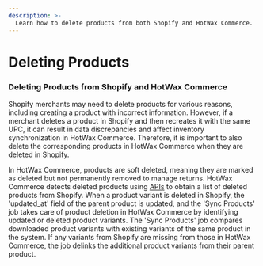 ```yaml
---
description: >-
  Learn how to delete products from both Shopify and HotWax Commerce.
---
```


# Deleting Products

### Deleting Products from Shopify and HotWax Commerce

Shopify merchants may need to delete products for various reasons, including creating a product with incorrect information. However, if a merchant deletes a product in Shopify and then recreates it with the same UPC, it can result in data discrepancies and affect inventory synchronization in HotWax Commerce. Therefore, it is important to also delete the corresponding products in HotWax Commerce when they are deleted in Shopify.

In HotWax Commerce, products are soft deleted, meaning they are marked as deleted but not permanently removed to manage returns. HotWax Commerce detects deleted products using [APIs](https://shopify.dev/docs/api/admin-rest/2023-04/resources/product#delete-products-product-id) to obtain a list of deleted products from Shopify. When a product variant is deleted in Shopify, the 'updated\_at' field of the parent product is updated, and the 'Sync Products' job takes care of product deletion in HotWax Commerce by identifying updated or deleted product variants. The 'Sync Products' job compares downloaded product variants with existing variants of the same product in the system. If any variants from Shopify are missing from those in HotWax Commerce, the job delinks the additional product variants from their parent product.
